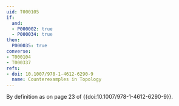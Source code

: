 ```yaml
---
uid: T000105
if:
  and:
  - P000002: true
  - P000034: true
then:
  P000035: true
converse:
- T000104
- T000337
refs:
- doi: 10.1007/978-1-4612-6290-9
  name: Counterexamples in Topology
---
```


By definition as on page 23 of {{doi:10.1007/978-1-4612-6290-9}}.
